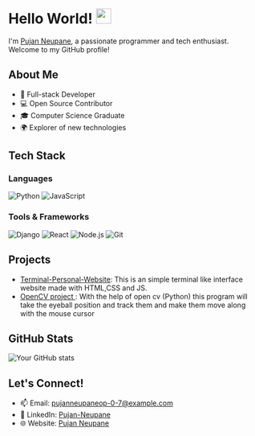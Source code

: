 # Hello World! <img src="https://raw.githubusercontent.com/MartinHeinz/MartinHeinz/master/wave.gif" width="30px">

I'm [Pujan Neupane](https://github.com/pujan-dev), a passionate programmer and tech enthusiast. Welcome to my GitHub profile!

## About Me

- 🚀 Full-stack Developer
- 💻 Open Source Contributor
- 🎓 Computer Science Graduate
- 🌍 Explorer of new technologies

## Tech Stack

### Languages
![Python](https://img.shields.io/badge/-Python-3776AB?style=flat-square&logo=python&logoColor=white)
![JavaScript](https://img.shields.io/badge/-JavaScript-F7DF1E?style=flat-square&logo=javascript&logoColor=black)


### Tools & Frameworks
![Django](https://img.shields.io/badge/-Django-092E20?style=flat-square&logo=django&logoColor=white)
![React](https://img.shields.io/badge/-React-61DAFB?style=flat-square&logo=react&logoColor=black)
![Node.js](https://img.shields.io/badge/-Node.js-339933?style=flat-square&logo=node.js&logoColor=white)
![Git](https://img.shields.io/badge/-Git-F05032?style=flat-square&logo=git&logoColor=white)


## Projects

- [Terminal-Personal-Website](https://github.com/Pujan-Dev/Terminal-personal-website): This is an simple terminal like interface website made with HTML,CSS and JS.
- [OpenCV project ](https://github.com/Pujan-Dev/move-mouse-with-python-): With the help of open cv (Python) this program will take the eyeball position and track them and make them move along with the mouse cursor

## GitHub Stats

![Your GitHub stats](https://github-readme-stats.vercel.app/api?username=pujan-dev&show_icons=true&theme=radical)

## Let's Connect!

- 📫 Email: [pujanneupaneop-0-7@example.com](mailto:pujanneupaneop0907@example.com)
- 💼 LinkedIn: [Pujan-Neupane](https://www.linkedin.com/in/pujan-neupane/)
- 🌐 Website: [Pujan Neupane](https://www.neupanepujan.com.np/)
